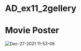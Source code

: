 # AD_ex11_2gellery

# Movie Poster

![Dec-27-2021 11-53-06](https://user-images.githubusercontent.com/88240177/147429913-80a5b5f5-7540-4e91-a4cb-fc067fc9f1eb.gif)

